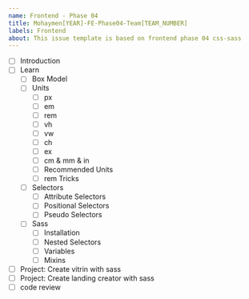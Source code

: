 ```yaml
---
name: Frontend - Phase 04
title: Mohaymen[YEAR]-FE-Phase04-Team[TEAM_NUMBER]
labels: Frontend
about: This issue template is based on frontend phase 04 css-sass
---
```


-   [ ] Introduction
-   [ ] Learn
    -   [ ] Box Model
    -   [ ] Units
        - [ ] px
        - [ ] em
        - [ ] rem
        - [ ] vh
        - [ ] vw
        - [ ] ch
        - [ ] ex
        - [ ] cm & mm & in
        - [ ] Recommended Units
        - [ ] rem Tricks
    -   [ ] Selectors
        -  [ ] Attribute Selectors
        -  [ ] Positional Selectors
        -  [ ] Pseudo Selectors
    -   [ ] Sass
        -  [ ] Installation
        -  [ ] Nested Selectors
        -  [ ] Variables
        -  [ ] Mixins
-   [ ] Project: Create vitrin with sass
-   [ ] Project: Create landing creator with sass
-   [ ] code review
